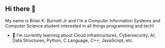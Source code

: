 ## Hi there 👋

My name is Brian K. Burnett Jr and I'm a Computer Information Systems and Computer Science student interested in all things programming and tech!

- 🌱 I’m currently learning about Cloud infrastructures, Cybersecurity, AI, Data Structures, Python, C Language, C++, JavaScript, etc.

<!--
**BrianBurnett29/BrianBurnett29** is a ✨ _special_ ✨ repository because its `README.md` (this file) appears on your GitHub profile.

Here are some ideas to get you started:

- 🔭 I’m currently working on ...
- 🌱 I’m currently learning ...
- 👯 I’m looking to collaborate on ...
- 🤔 I’m looking for help with ...
- 💬 Ask me about ...
- 📫 How to reach me: ...
- 😄 Pronouns: ...
- ⚡ Fun fact: ...
-->
